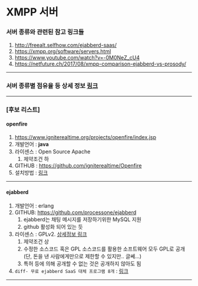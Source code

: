 XMPP 서버
=========

### 서버 종류와 관련된 참고 링크들

1. http://freealt.selfhow.com/ejabberd-saas/
1. https://xmpp.org/software/servers.html
1. https://www.youtube.com/watch?v=-0M0NeZ_cU4
1. https://netfuture.ch/2017/08/xmpp-comparison-ejabberd-vs-prosody/
<hr/>

### 서버 종류별 점유율 등 상세 정보 [링크](top-xmpp-server-software.md)
<hr />

### [후보 리스트]
#### openfire
1. https://www.igniterealtime.org/projects/openfire/index.jsp
1. 개발언어 : **java**
1. 라이센스 : Open Source Apache
	1. 제약조건 하
1. GITHUB : https://github.com/igniterealtime/Openfire
1. 설치방법 : [링크](openfire/openfire-install.md)

<hr/>

#### ejabberd
1. 개발언어 : erlang
1. GITHUB: https://github.com/processone/ejabberd
	1. ejabberd는 채팅 메시지를 저장하기위한 MySQL 지원
	1. github 활성화 되어 있는 듯
1. 라이센스 : GPLv2. [상세정보 링크](https://www.ejabberd.im/licenses/index.html)
	1. 제약조건 상
	1. 수정한 소스코드 혹은 GPL 소스코드를 활용한 소프트웨어 모두 GPL로 공개(단, 돈을 낸 사람에게만으로 제한할 수 있지만.. 글쎄...)
	1. 특허 등에 의해 공개할 수 없는 것은 공개하지 않아도 됨
1. ```diff- 무료 ejabberd SaaS 대체 프로그램 8개``` : [링크]( http://freealt.selfhow.com/ejabberd-saas/) 

<hr/>
